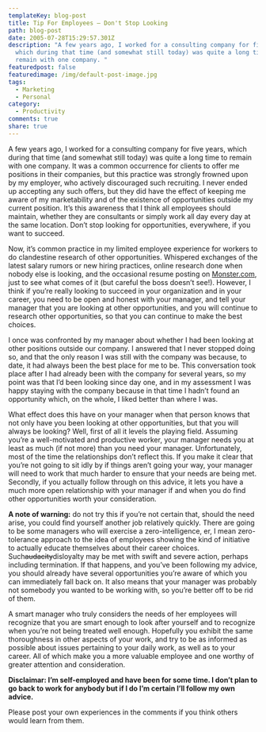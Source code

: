 ```yaml
---
templateKey: blog-post
title: Tip For Employees – Don't Stop Looking
path: blog-post
date: 2005-07-28T15:29:57.301Z
description: "A few years ago, I worked for a consulting company for five years,
  which during that time (and somewhat still today) was quite a long time to
  remain with one company. "
featuredpost: false
featuredimage: /img/default-post-image.jpg
tags:
  - Marketing
  - Personal
category:
  - Productivity
comments: true
share: true
---
```

<!--StartFragment-->

A few years ago, I worked for a consulting company for five years, which during that time (and somewhat still today) was quite a long time to remain with one company. It was a common occurrence for clients to offer me positions in their companies, but this practice was strongly frowned upon by my employer, who actively discouraged such recruiting. I never ended up accepting any such offers, but they did have the effect of keeping me aware of my marketability and of the existence of opportunities outside my current position. It’s this awareness that I think all employees should maintain, whether they are consultants or simply work all day every day at the same location. Don’t stop looking for opportunities, everywhere, if you want to succeed.

Now, it’s common practice in my limited employee experience for workers to do clandestine research of other opportunities. Whispered exchanges of the latest salary rumors or new hiring practices, online research done when nobody else is looking, and the occasional resume posting on [Monster.com](http://monster.com/), just to see what comes of it (but careful the boss doesn’t see!). However, I think if you’re really looking to succeed in your organization and in your career, you need to be open and honest with your manager, and tell your manager that you are looking at other opportunities, and you will continue to research other opportunities, so that you can continue to make the best choices.

I once was confronted by my manager about whether I had been looking at other positions outside our company. I answered that I never stopped doing so, and that the only reason I was still with the company was because, to date, it had always been the best place for me to be. This conversation took place after I had already been with the company for several years, so my point was that I’d been looking since day one, and in my assessment I was happy staying with the company because in that time I hadn’t found an opportunity which, on the whole, I liked better than where I was.

What effect does this have on your manager when that person knows that not only have you been looking at other opportunities, but that you will always be looking? Well, first of all it levels the playing field. Assuming you’re a well-motivated and productive worker, your manager needs you at least as much (if not more) than you need your manager. Unfortunately, most of the time the relationships don’t reflect this. If you make it clear that you’re not going to sit idly by if things aren’t going your way, your manager will need to work that much harder to ensure that your needs are being met. Secondly, if you actually follow through on this advice, it lets you have a much more open relationship with your manager if and when you do find other opportunities worth your consideration.

**A note of warning:** do not try this if you’re not certain that, should the need arise, you could find yourself another job relatively quickly. There are going to be some managers who will exercise a zero-intelligence, er, I mean zero-tolerance approach to the idea of employees showing the kind of initiative to actually educate themselves about their career choices. Such~~audacity~~disloyalty may be met with swift and severe action, perhaps including termination. If that happens, and you’ve been following my advice, you should already have several opportunities you’re aware of which you can immediately fall back on. It also means that your manager was probably not somebody you wanted to be working with, so you’re better off to be rid of them.

A smart manager who truly considers the needs of her employees will recognize that you are smart enough to look after yourself and to recognize when you’re not being treated well enough. Hopefully you exhibit the same thoroughness in other aspects of your work, and try to be as informed as possible about issues pertaining to your daily work, as well as to your career. All of which make you a more valuable employee and one worthy of greater attention and consideration.

**Disclaimar: I’m self-employed and have been for some time. I don’t plan to go back to work for anybody but if I do I’m certain I’ll follow my own advice.**

Please post your own experiences in the comments if you think others would learn from them.

<!--EndFragment-->